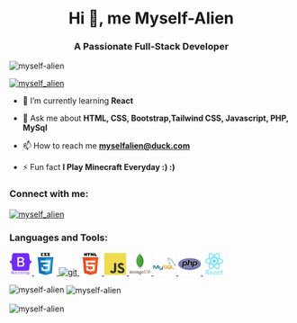 <h1 align="center">Hi 👋, me Myself-Alien</h1>
<h3 align="center">A Passionate Full-Stack Developer</h3>

<p align="left"> <img src="https://komarev.com/ghpvc/?username=myself-alien&label=Profile%20views&color=0e75b6&style=flat" alt="myself-alien" /> </p>

<p align="left"> <a href="https://twitter.com/myself_alien" target="blank"><img src="https://img.shields.io/twitter/follow/myself_alien?logo=twitter&style=for-the-badge" alt="myself_alien" /></a> </p>

- 🌱 I’m currently learning **React**

- 💬 Ask me about **HTML, CSS, Bootstrap,Tailwind CSS, Javascript, PHP, MySql**

- 📫 How to reach me **myselfalien@duck.com**

- ⚡ Fun fact **I Play Minecraft Everyday :) :)**

<h3 align="left">Connect with me:</h3>
<p align="left">
<a href="https://twitter.com/myself_alien" target="blank"><img align="center" src="https://raw.githubusercontent.com/rahuldkjain/github-profile-readme-generator/master/src/images/icons/Social/twitter.svg" alt="myself_alien" height="30" width="40" /></a>
</p>

<h3 align="left">Languages and Tools:</h3>
<p align="left"> <a href="https://getbootstrap.com" target="_blank" rel="noreferrer"> <img src="https://raw.githubusercontent.com/devicons/devicon/master/icons/bootstrap/bootstrap-plain-wordmark.svg" alt="bootstrap" width="40" height="40"/> </a> <a href="https://www.w3schools.com/css/" target="_blank" rel="noreferrer"> <img src="https://raw.githubusercontent.com/devicons/devicon/master/icons/css3/css3-original-wordmark.svg" alt="css3" width="40" height="40"/> </a> <a href="https://git-scm.com/" target="_blank" rel="noreferrer"> <img src="https://www.vectorlogo.zone/logos/git-scm/git-scm-icon.svg" alt="git" width="40" height="40"/> </a> <a href="https://www.w3.org/html/" target="_blank" rel="noreferrer"> <img src="https://raw.githubusercontent.com/devicons/devicon/master/icons/html5/html5-original-wordmark.svg" alt="html5" width="40" height="40"/> </a> <a href="https://developer.mozilla.org/en-US/docs/Web/JavaScript" target="_blank" rel="noreferrer"> <img src="https://raw.githubusercontent.com/devicons/devicon/master/icons/javascript/javascript-original.svg" alt="javascript" width="40" height="40"/> </a> </a> <a href="https://www.mongodb.com/" target="_blank" rel="noreferrer"> <img src="https://raw.githubusercontent.com/devicons/devicon/master/icons/mongodb/mongodb-original-wordmark.svg" alt="mongodb" width="40" height="40"/> </a> <a href="https://www.mysql.com/" target="_blank" rel="noreferrer"> <img src="https://raw.githubusercontent.com/devicons/devicon/master/icons/mysql/mysql-original-wordmark.svg" alt="mysql" width="40" height="40"/> </a> <a href="https://www.php.net" target="_blank" rel="noreferrer"> <img src="https://raw.githubusercontent.com/devicons/devicon/master/icons/php/php-original.svg" alt="php" width="40" height="40"/> </a> <a href="https://reactjs.org/" target="_blank" rel="noreferrer"> <img src="https://raw.githubusercontent.com/devicons/devicon/master/icons/react/react-original-wordmark.svg" alt="react" width="40" height="40"/> </a> </p>

<p><img align="left" src="https://github-readme-stats.vercel.app/api/top-langs?username=myself-alien&show_icons=true&locale=en&layout=compact" alt="myself-alien" /></p>

<p>&nbsp;<img align="center" src="https://github-readme-stats.vercel.app/api?username=myself-alien&show_icons=true&locale=en" alt="myself-alien" /></p>

<p><img align="center" src="https://github-readme-streak-stats.herokuapp.com/?user=myself-alien&" alt="myself-alien" /></p>
